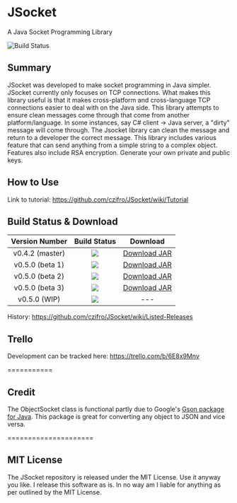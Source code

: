 JSocket
===============
A Java Socket Programming Library

![Build Status](https://travis-ci.org/czifro-tech/jsocket.svg?branch=master)


Summary
----------

JSocket was developed to make socket programming in Java simpler. JSocket currently only focuses on TCP connections. What makes this library useful is that it makes cross-platform and cross-language TCP connections easier to deal with on the Java side. This library attempts to ensure clean messages come through that come from another platform/language. In some instances, say C# client -> Java server, a "dirty" message will come through. The Jsocket library can clean the message and return to a developer the correct message. This library includes various feature that can send anything from a simple string to a complex object. Features also include RSA encryption. Generate your own private and public keys.


How to Use
-----------

Link to tutorial: https://github.com/czifro/JSocket/wiki/Tutorial


Build Status & Download
------------------------

|Version Number|Build Status|Download|
|:------:|:------:|:------:|
|v0.4.2 (master) |[![][v0.4.2-buildStatus]][travis-ci]|[Download JAR][v0.4.2]|
|v0.5.0 (beta 1) |[![][v0.5.0-beta1-buildStatus]][travis-ci]|[Download JAR][v0.5.0-beta1]|
|v0.5.0 (beta 2) |[![][v0.5.0-beta2-buildStatus]][travis-ci]|[Download JAR][v0.5.0-beta2]|
|v0.5.0 (beta 3) |[![][v0.5.0-beta3-buildStatus]][travis-ci]|[Download JAR][v0.5.0-beta3]|
|v0.5.0 (WIP) |[![][v0.5.0-buildStatus]][travis-ci]|---|

[travis-ci]: https://travis-ci.org/czifro-tech/jsocket
[v0.4.2-buildStatus]: https://travis-ci.org/czifro-tech/jsocket.svg?branch=master
[v0.4.2]: https://github.com/czifro-tech/jsocket/tree/mvn-repo/com/czifrodevelopment/jsocket/jsocket/0.4.2-SNAPSHOT
[v0.5.0-beta1-buildStatus]: https://travis-ci.org/czifro-tech/jsocket.svg?branch=vNext_0_5_0_beta_1
[v0.5.0-beta1]: https://www.dropbox.com/sh/2ea67dzctn4d0dl/AACXkmTNF9OOPbw3CHpKpONca?dl=0
[v0.5.0-beta2-buildStatus]: https://travis-ci.org/czifro-tech/jsocket.svg?branch=vNext_0_5_0_beta_2
[v0.5.0-beta2]: https://www.dropbox.com/sh/mfmd0sfei6qnxyp/AAC3Best69HwUjNrbXmk7QRea?dl=0
[v0.5.0-beta3-buildStatus]: https://travis-ci.org/czifro-tech/jsocket.svg?branch=vNext_0_5_0_beta_3
[v0.5.0-beta3]: https://www.dropbox.com/s/1vpz9l4q0e8lkto/jsocket-0.5.0-beta-3.jar?dl=0
[v0.5.0-buildStatus]: https://travis-ci.org/czifro-tech/jsocket.svg?branch=vNext_0_5_0


History: https://github.com/czifro/JSocket/wiki/Listed-Releases


Trello
-------------

Development can be tracked here: https://trello.com/b/6E8x9Mnv


===========


Credit
-------------

The ObjectSocket class is functional partly due to Google's [Gson package for Java](https://code.google.com/p/google-gson/). This package is great for converting any object to JSON and vice versa.

   
=====================


MIT License
---------------------------

The JSocket repository is released under the MIT License. Use it anyway you like. I release this software as is. In no way am I liable for anything as per outlined by the MIT License.

